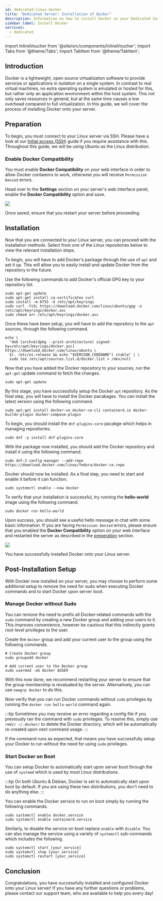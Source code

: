 ```yaml
---
id: dedicated-linux-docker
title: "Dedicated Server: Installation of Docker"
description: Information on how to install Docker on your Dedicated Server from ZAP-Hosting - ZAP-Hosting.com documentation
sidebar_label: Install Docker
services:
  - dedicated
---
```


import InlineVoucher from '@site/src/components/InlineVoucher';
import Tabs from '@theme/Tabs';
import TabItem from '@theme/TabItem';

## Introduction

Docker is a lightweight, open source virtualization software to provide services or applications in isolation on a single system. In contrast to real virtual machines, no extra operating system is emulated or hosted for this, but rather only an application environment within the host system. This not only saves resources in general, but at the same time causes a low overhead compared to full virtualization. In this guide, we will cover the process of installing Docker onto your server.

<InlineVoucher />

## Preparation

To begin, you must connect to your Linux server via SSH. Please have a look at our [Initial access (SSH)](dedicated-linux-ssh.md) guide if you require assistance with this. Throughout this guide, we will be using Ubuntu as the Linux distribution.

### Enable Docker Compatibility

You must enable **Docker Compatibility** on your web interface in order to allow Docker contaienrs to work, otherwise you will receive `Permission Denied` errors.

Head over to the **Settings** section on your server's web interface panel, enable the **Docker Compatibility** option and save.

![](https://screensaver01.zap-hosting.com/index.php/s/o5t82kKM38r2MwY/preview)

Once saved, ensure that you restart your server before proceeding.

## Installation

Now that you are connected to your Linux server, you can proceed with the installation methods. Select from one of the Linux repositories below to view the relevant installation steps.

<Tabs>
<TabItem value="ubuntu/debian" label="Ubuntu & Debian" default>

To begin, you will have to add Docker's package through the use of `apt` and set it up. This will allow you to easily install and update Docker from the repository in the future.

Use the following commands to add Docker's official GPG key to your repository list.
```
sudo apt-get update
sudo apt-get install ca-certificates curl
sudo install -m 0755 -d /etc/apt/keyrings
sudo curl -fsSL https://download.docker.com/linux/ubuntu/gpg -o /etc/apt/keyrings/docker.asc
sudo chmod a+r /etc/apt/keyrings/docker.asc
```

Once these have been setup, you will have to add the repository to the `apt` sources, through the following command.
```
echo \
  "deb [arch=$(dpkg --print-architecture) signed-by=/etc/apt/keyrings/docker.asc] https://download.docker.com/linux/ubuntu \
  $(. /etc/os-release && echo "$VERSION_CODENAME") stable" | \
  sudo tee /etc/apt/sources.list.d/docker.list > /dev/null
```

Now that you have added the Docker repository to your sources, run the `apt-get` update command to fetch the changes.
```
sudo apt-get update
```

By this stage, you have successfully setup the Docker `apt` repository. As the final step, you will have to install the Docker pacakages. You can install the latest version using the following command.
```
sudo apt-get install docker-ce docker-ce-cli containerd.io docker-buildx-plugin docker-compose-plugin
```

</TabItem>

<TabItem value="fedora" label="Fedora">

To begin, you should install the `dnf-plugins-core` pacakge which helps in managing repositories.
```
sudo dnf -y install dnf-plugins-core
```

With the package now installed, you should add the Docker repository and install it using the following command.
```
sudo dnf-3 config-manager --add-repo https://download.docker.com/linux/fedora/docker-ce.repo
```

Docker should now be installed. As a final step, you need to start and enable it before it can function.
```
sudo systemctl enable --now docker
```

</TabItem>
</Tabs>

To verify that your installation is successful, try running the **hello-world** image using the following command.
```
sudo docker run hello-world
```

Upon success, you should see a useful hello message in chat with some basic information. If you are facing `Permission Denied` errors, please ensure that you enabled the **Docker Compatibility** option on your web interface and restarted the server as described in the [preperation](#prepreration) section.

![](https://screensaver01.zap-hosting.com/index.php/s/tzJwpYRYb9Mmryo/preview)

You have successfully installed Docker onto your Linux server.

## Post-Installation Setup

With Docker now installed on your server, you may choose to perform some additional setup to remove the need for sudo when executing Docker commands and to start Docker upon server boot.

### Manage Docker without Sudo

You can remove the need to prefix all Docker-related commands with the `sudo` command by creating a new Docker group and adding your users to it. This improves convenience, however be cautious that this indirectly grants root-level privileges to the user.

Create the `docker` group and add your current user to the group using the following commands.
```
# Create Docker group
sudo groupadd docker

# Add current user to the Docker group
sudo usermod -aG docker $USER
```

With this now done, we recommend restarting your server to ensure that the group membership is revaluated by the server. Alternatively, you can use `newgrp docker` to do this.

Now verify that you can run Docker commands without `sudo` privileges by running the `docker run hello-world` command again.

:::tip
Sometimes you may receive an error regarding a config file if you previously ran the command with `sudo` privileges. To resolve this, simply use `rmdir ~/.docker/` to delete the Docker directory, which will be automatically re-created upon next command usage.
:::

If the command runs as expected, that means you have successfully setup your Docker to run without the need for using `sudo` privileges.

### Start Docker on Boot

You can setup Docker to automatically start upon server boot through the use of `systemd` which is used by most Linux distributions.

:::tip
On both Ubuntu & Debian, Docker is set to automatically start upon boot by default. If you are using these two distributions, you don't need to do anything else.
:::

You can enable the Docker service to run on boot simply by running the following commands.
```
sudo systemctl enable docker.service
sudo systemctl enable containerd.service
```

Similarly, to disable the service on boot replace `enable` with `disable`. You can also manage the service using a variety of `systemctl` sub-commands which includes the following.
```
sudo systemctl start [your_service]
sudo systemctl stop [your_service]
sudo systemctl restart [your_service]
```

## Conclusion

Congratulations, you have successfully installed and configured Docker onto your Linux server! If you have any further questions or problems, please contact our support team, who are available to help you every day!